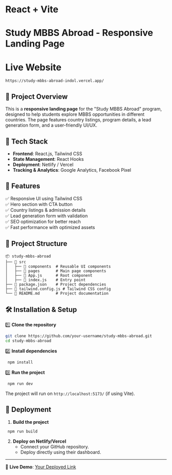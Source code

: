 # React + Vite

# Study MBBS Abroad - Responsive Landing Page

# Live Website
`https://study-mbbs-abroad-indol.vercel.app/`

## 🏥 Project Overview
This is a **responsive landing page** for the "Study MBBS Abroad" program, designed to help students explore MBBS opportunities in different countries. The page features country listings, program details, a lead generation form, and a user-friendly UI/UX.

## 🚀 Tech Stack
- **Frontend**: React.js, Tailwind CSS
- **State Management**: React Hooks
- **Deployment**: Netlify / Vercel
- **Tracking & Analytics**: Google Analytics, Facebook Pixel

## 🎨 Features
✅ Responsive UI using Tailwind CSS  
✅ Hero section with CTA button  
✅ Country listings & admission details  
✅ Lead generation form with validation  
✅ SEO optimization for better reach  
✅ Fast performance with optimized assets  

## 📂 Project Structure
```
📦 study-mbbs-abroad
├── 📁 src
│   ├── 📁 components  # Reusable UI components
│   ├── 📁 pages       # Main page components
│   ├── 📄 App.js      # Root component
│   ├── 📄 index.js    # Entry point
├── 📄 package.json    # Project dependencies
├── 📄 tailwind.config.js # Tailwind CSS config
└── 📄 README.md       # Project documentation
```

## 🛠 Installation & Setup
1️⃣ **Clone the repository**
```sh
git clone https://github.com/your-username/study-mbbs-abroad.git
cd study-mbbs-abroad
```
2️⃣ **Install dependencies**
```sh
 npm install
```
3️⃣ **Run the project**
```sh
 npm run dev
```
The project will run on `http://localhost:5173/` (if using Vite).

## 🚀 Deployment
1. **Build the project**
```sh
 npm run build
```
2. **Deploy on Netlify/Vercel**
   - Connect your GitHub repository.
   - Deploy directly using their dashboard.

---
🔗 **Live Demo**: [Your Deployed Link](#)
